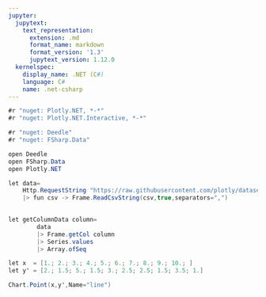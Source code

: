 ```yaml
---
jupyter:
  jupytext:
    text_representation:
      extension: .md
      format_name: markdown
      format_version: '1.3'
      jupytext_version: 1.12.0
  kernelspec:
    display_name: .NET (C#)
    language: C#
    name: .net-csharp
---
```


```csharp dotnet_interactive={"language": "fsharp"}
#r "nuget: Plotly.NET, *-*"
#r "nuget: Plotly.NET.Interactive, *-*"

#r "nuget: Deedle"
#r "nuget: FSharp.Data"


```

```csharp dotnet_interactive={"language": "fsharp"}
open Deedle
open FSharp.Data
open Plotly.NET

let data=
    Http.RequestString "https://raw.githubusercontent.com/plotly/datasets/master/tips.csv"
    |> fun csv -> Frame.ReadCsvString(csv,true,separators=",")
    

let getColumnData column=
        data
        |> Frame.getCol column
        |> Series.values
        |> Array.ofSeq

let x  = [1.; 2.; 3.; 4.; 5.; 6.; 7.; 8.; 9.; 10.; ]
let y' = [2.; 1.5; 5.; 1.5; 3.; 2.5; 2.5; 1.5; 3.5; 1.]

Chart.Point(x,y',Name="line")

    


```
